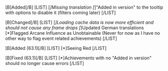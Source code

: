 [B]Added[/B]
[LIST]
[*]Missing translation
[*]"Added in version" to the tooltip with options to disable it (filters coming later)
[/LIST]

[B]Changed[/B]
[LIST]
[*]Loading cache data is now more efficient and should not cause any frame drops
[*]Updated German translations
[*]Flagged Arcane Influence as Unobtainable (Never for now as I have no other way to flag event related achievements)
[/LIST]

[B]Added (63.1)[/B]
[LIST]
[*]Seeing Red
[/LIST]

[B]Fixed (63.1)[/B]
[LIST]
[*]Achievements with no "Added in version" should no longer cause errors
[/LIST]